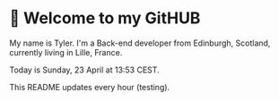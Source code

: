 # 👋 Welcome to my GitHUB 

My name is Tyler. I'm a Back-end developer from Edinburgh, Scotland, currently living in Lille, France. 

Today is Sunday, 23 April at 13:53 CEST.

This README updates every hour (testing).